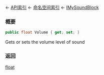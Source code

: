 ← [API索引](Api-Index) ← [命名空间索引](Namespace-Index) ← [IMySoundBlock](SpaceEngineers.Game.ModAPI.Ingame.IMySoundBlock)

### 概要

```csharp
public float Volume { get; set; }
```

Gets or sets the volume level of sound

### 返回

[float](https://docs.microsoft.com/en-us/dotnet/api/System.Single?view=netframework-4.6)

